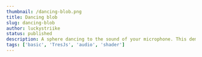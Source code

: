 ```yaml
---
thumbnail: /dancing-blob.png
title: Dancing blob
slug: dancing-blob
author: luckystriike
status: published
description: A sphere dancing to the sound of your microphone. This demo utilizes your microphone, so please ensure that you allow access.
tags: ['basic', 'TresJs', 'audio', 'shader']
---
```


<DancingBlob />
